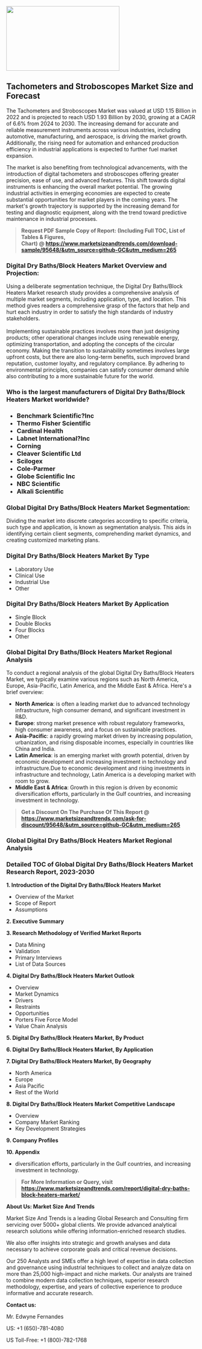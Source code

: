 <p><img class="alignnone size-medium wp-image-20088" src="https://ffe5etoiles.com/wp-content/uploads/2024/12/MST1-300x171.png" alt="" width="300" height="171" /></p><h2>Tachometers and Stroboscopes Market Size and Forecast</h2><p>The Tachometers and Stroboscopes Market was valued at USD 1.15 Billion in 2022 and is projected to reach USD 1.93 Billion by 2030, growing at a CAGR of 6.6% from 2024 to 2030. The increasing demand for accurate and reliable measurement instruments across various industries, including automotive, manufacturing, and aerospace, is driving the market growth. Additionally, the rising need for automation and enhanced production efficiency in industrial applications is expected to further fuel market expansion.</p><p>The market is also benefiting from technological advancements, with the introduction of digital tachometers and stroboscopes offering greater precision, ease of use, and advanced features. This shift towards digital instruments is enhancing the overall market potential. The growing industrial activities in emerging economies are expected to create substantial opportunities for market players in the coming years. The market's growth trajectory is supported by the increasing demand for testing and diagnostic equipment, along with the trend toward predictive maintenance in industrial processes.</p></p><blockquote id="" class=""><strong>Request PDF Sample Copy of Report: (Including Full TOC, List of Tables &amp; Figures, Chart)&nbsp;@&nbsp;<strong><a href="https://www.marketsizeandtrends.com/download-sample/95648/&utm_source=github-GC&utm_medium=265" target="_blank">https://www.marketsizeandtrends.com/download-sample/95648/&utm_source=github-GC&utm_medium=265</a></strong></strong></blockquote><h3 id="" class="">Digital Dry Baths/Block Heaters Market&nbsp;Overview and Projection:</h3><p id="" class="">Using a deliberate segmentation technique, the Digital Dry Baths/Block Heaters Market research study provides a comprehensive analysis of multiple market segments, including application, type, and location. This method gives readers a comprehensive grasp of the factors that help and hurt each industry in order to satisfy the high standards of industry stakeholders. <br /> <br />Implementing sustainable practices involves more than just designing products; other operational changes include using renewable energy, optimizing transportation, and adopting the concepts of the circular economy. Making the transition to sustainability sometimes involves large upfront costs, but there are also long-term benefits, such improved brand reputation, customer loyalty, and regulatory compliance. By adhering to environmental principles, companies can satisfy consumer demand while also contributing to a more sustainable future for the world.</p><h3 id="" class="">Who is the largest manufacturers of&nbsp;Digital Dry Baths/Block Heaters Market worldwide?</h3><h3 class=""><p><ul><li>Benchmark Scientific?Inc </li><li> Thermo Fisher Scientific </li><li> Cardinal Health </li><li> Labnet International?Inc </li><li> Corning </li><li> Cleaver Scientific Ltd </li><li> Scilogex </li><li> Cole-Parmer </li><li> Globe Scientific Inc </li><li> NBC Scientific </li><li> Alkali Scientific</li></ul></p></h3><h3 id="" class="">Global&nbsp;Digital Dry Baths/Block Heaters Market Segmentation:</h3><p id="" class="">Dividing the market into discrete categories according to specific criteria, such type and application, is known as segmentation analysis. This aids in identifying certain client segments, comprehending market dynamics, and creating customized marketing plans.</p><h3 id="" class="">Digital Dry Baths/Block Heaters Market&nbsp;By Type</h3><p><p><ul><li>Laboratory Use</li><li> Clinical Use</li><li> Industrial Use</li><li> Other</p></li></ul></p></p><h3 id="" class="">Digital Dry Baths/Block Heaters Market&nbsp;By Application</h3><p class=""><p><ul><li>Single Block</li><li> Double Blocks</li><li> Four Blocks</li><li> Other</li></ul></p></p><h3 id="" class="">Global Digital Dry Baths/Block Heaters Market Regional Analysis</h3><p id="" class="">To conduct a regional analysis of the global Digital Dry Baths/Block Heaters Market, we typically examine various regions such as North America, Europe, Asia-Pacific, Latin America, and the Middle East &amp; Africa. Here's a brief overview:</p><ul><li><strong>North America</strong>: is often a leading market due to advanced technology infrastructure, high consumer demand, and significant investment in R&amp;D.</li><li><strong>Europe</strong>: strong market presence with robust regulatory frameworks, high consumer awareness, and a focus on sustainable practices.</li><li><strong>Asia-Pacific</strong>: a rapidly growing market driven by increasing population, urbanization, and rising disposable incomes, especially in countries like China and India.</li><li><strong>Latin America</strong>: is an emerging market with growth potential, driven by economic development and increasing investment in technology and infrastructure.Due to economic development and rising investments in infrastructure and technology, Latin America is a developing market with room to grow.</li><li><strong>Middle East &amp; Africa</strong>: Growth in this region is driven by economic diversification efforts, particularly in the Gulf countries, and increasing investment in technology.</li></ul><blockquote id="" class=""><strong>Get a Discount On The Purchase Of This Report @ <strong><a href="https://www.marketsizeandtrends.com/ask-for-discount/95648/&utm_source=github-GC&utm_medium=265" target="_blank">https://www.marketsizeandtrends.com/ask-for-discount/95648/&utm_source=github-GC&utm_medium=265</a></strong></strong></blockquote><h3 id="" class="">Global Digital Dry Baths/Block Heaters Market Regional Analysis</h3><h3 id="" class="">Detailed TOC of Global Digital Dry Baths/Block Heaters Market Research Report, 2023-2030</h3><p id="" class=""><strong>1. Introduction of the Digital Dry Baths/Block Heaters Market</strong></p><ul><li>Overview of the Market</li><li>Scope of Report</li><li>Assumptions</li></ul><p id="" class=""><strong>2. Executive Summary</strong></p><p id="" class=""><strong>3. Research Methodology of Verified Market Reports</strong></p><ul><li>Data Mining</li><li>Validation</li><li>Primary Interviews</li><li>List of Data Sources</li></ul><p id="" class=""><strong>4. Digital Dry Baths/Block Heaters Market Outlook</strong></p><ul><li>Overview</li><li>Market Dynamics</li><li>Drivers</li><li>Restraints</li><li>Opportunities</li><li>Porters Five Force Model</li><li>Value Chain Analysis</li></ul><p id="" class=""><strong>5. Digital Dry Baths/Block Heaters Market, By Product</strong></p><p id="" class=""><strong>6. Digital Dry Baths/Block Heaters Market, By Application</strong></p><p id="" class=""><strong>7. Digital Dry Baths/Block Heaters Market, By Geography</strong></p><ul><li>North America</li><li>Europe</li><li>Asia Pacific</li><li>Rest of the World</li></ul><p id="" class=""><strong>8. Digital Dry Baths/Block Heaters Market Competitive Landscape</strong></p><ul><li>Overview</li><li>Company Market Ranking</li><li>Key Development Strategies</li></ul><p id="" class=""><strong>9. Company Profiles</strong></p><p id="" class=""><strong>10. Appendix</strong></p><ul><li>diversification efforts, particularly in the Gulf countries, and increasing investment in technology.</li></ul><blockquote id="" class=""><strong>For More Information or Query, visit <strong><strong><a href="https://www.marketsizeandtrends.com/report/digital-dry-baths-block-heaters-market/" target="_blank">https://www.marketsizeandtrends.com/report/digital-dry-baths-block-heaters-market/</a></strong></strong></strong></blockquote><p id="" class=""><strong>About Us: Market Size And Trends</strong></p><p id="" class="">Market Size And Trends is a leading Global Research and Consulting firm servicing over 5000+ global clients. We provide advanced analytical research solutions while offering information-enriched research studies.</p><p id="" class="">We also offer insights into strategic and growth analyses and data necessary to achieve corporate goals and critical revenue decisions.</p><p id="" class="">Our 250 Analysts and SMEs offer a high level of expertise in data collection and governance using industrial techniques to collect and analyze data on more than 25,000 high-impact and niche markets. Our analysts are trained to combine modern data collection techniques, superior research methodology, expertise, and years of collective experience to produce informative and accurate research.</p><p id="" class=""><strong>Contact us:</strong></p><p id="" class="">Mr. Edwyne Fernandes</p><p id="" class="">US: +1 (650)-781-4080</p><p id="" class="">US Toll-Free: +1 (800)-782-1768</p>
